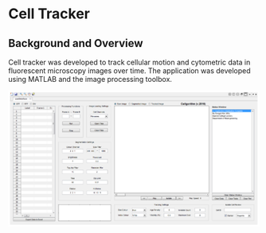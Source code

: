 # Cell Tracker

## Background and Overview
Cell tracker was developed to track cellular motion and cytometric data in fluorescent microscopy images over time.
The application was developed using MATLAB and the image processing toolbox.

![ui](./wiki/ui.png)